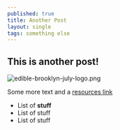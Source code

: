 ```yaml
---
published: true
title: Another Post
layout: single
tags: something else
---
```

## This is another post!

![edible-brooklyn-july-logo.png]({{site.baseurl}}/images/edible-brooklyn-july-logo.png)

Some more text and a [resources link](/resources "resources-link")

- List of **stuff**
- List of stuff
- List of stuff

